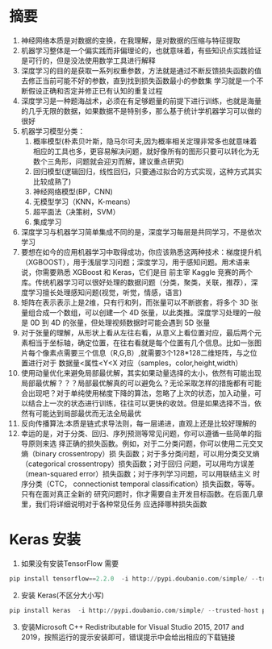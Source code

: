# 摘要
1. 神经网络本质是对数据的变换，在我理解，是对数据的压缩与特征提取<br/>
2. 机器学习整体是一个偏实践而非偏理论的，也就意味着，有些知识点实践验证是可行的，但是没法使用数学工具进行解释<br/>
3. 深度学习的目的是获取一系列权重参数，方法就是通过不断反馈损失函数的值去修正当前可能不好的参数，直到找到损失函数最小的参数集
学习就是一个不断假设正确和否定并修正已有认知的重复过程<br/>
4. 深度学习是一种题海战术，必须在有足够题量的前提下进行训练，也就是海量的几乎无限的数据，如果数据不是特别多，那么基于统计学机器学习可以做的很好<br/>
5. 机器学习模型分类：
    1. 概率模型(朴素贝叶斯，隐马尔可夫,因为概率相关定理非常多也就意味着相应的工具也多，更容易解决问题，就好像所有的图形只要可以转化为无数个三角形，问题就会迎刃而解，建议重点研究)
    2. 回归模型(逻辑回归，线性回归，只要通过拟合的方式实现，这种方式其实比较成熟了)
    3. 神经网络模型(BP，CNN)
    4. 无模型学习（KNN，K-means）
    5. 超平面法（决策树，SVM）
    6. 集成学习
6. 深度学习与机器学习简单集成不同的是，深度学习每层是共同学习，不是依次学习<br/>
7. 要想在如今的应用机器学习中取得成功，你应该熟悉这两种技术：梯度提升机（XGBOOST），用于浅层学习问题；深度学习，用于感知问题。用术语来说，你需要熟悉 XGBoost 和 Keras，它们是目
前主宰 Kaggle 竞赛的两个库。传统机器学习可以很好处理的数据问题（分类，聚类，关联，推荐），深度学习擅长处理感知问题(视觉，听觉，情感，语言)<br/>
8. 矩阵在表示表示上是2维，只有行和列，而张量可以不断嵌套，将多个 3D 张量组合成一个数组，可以创建一个 4D 张量，以此类推。深度学习处理的一般
是 0D 到 4D 的张量，但处理视频数据时可能会遇到 5D 张量<br/>
9. 对于张量的理解，从形状上看从左往右看，从意义上看位置对应，最后两个元素相当于坐标轴，确定位置，在往右看就是每个位置有几个信息。比如一张图片每个像素点需要三个信息（R,G,B）,就需要3个128*128二维矩阵，与之位置进行对于
数据量<属性<Y<X   对应（samples，color,height,width）<br/>
10. 使用动量优化来避免局部最优解，其实如果动量选择的太小，依然有可能出现局部最优解？？？局部最优解真的可以避免么？无论采取怎样的措施都有可能会出现吧？对于单纯使用梯度下降的算法，忽略了上次的状态，加入动量，可以结合上一次的状态进行训练，往往可以更快的收敛。但是如果选择不当，依然有可能达到局部最优而无法全局最优<br/>
11. 反向传播算法:本质是链式求导法则，每一层递进，直观上还是比较好理解的<br/>
12. 幸运的是，对于分类、回归、序列预测等常见问题，你可以遵循一些简单的指导原则来选
择正确的损失函数。例如，对于二分类问题，你可以使用二元交叉熵（binary crossentropy）损
失函数；对于多分类问题，可以用分类交叉熵（categorical crossentropy）损失函数；对于回归
问题，可以用均方误差（mean-squared error）损失函数；对于序列学习问题，可以用联结主义
时序分类（CTC， connectionist temporal classification）损失函数，等等。只有在面对真正全新的
研究问题时，你才需要自主开发目标函数。在后面几章里，我们将详细说明对于各种常见任务
应选择哪种损失函数<br/>
# Keras 安装
1. 如果没有安装TensorFlow 需要
```python
pip install tensorflow==2.2.0  -i http://pypi.doubanio.com/simple/ --trusted-host pypi.doubanio.com
```
2. 安装 Keras(不区分大小写)
```python
pip install keras  -i http://pypi.doubanio.com/simple/ --trusted-host pypi.doubanio.com
```
3. 安装Microsoft C++ Redistributable for Visual Studio 2015, 2017 and 2019，按照运行的提示安装即可，错误提示中会给出相应的下载链接


